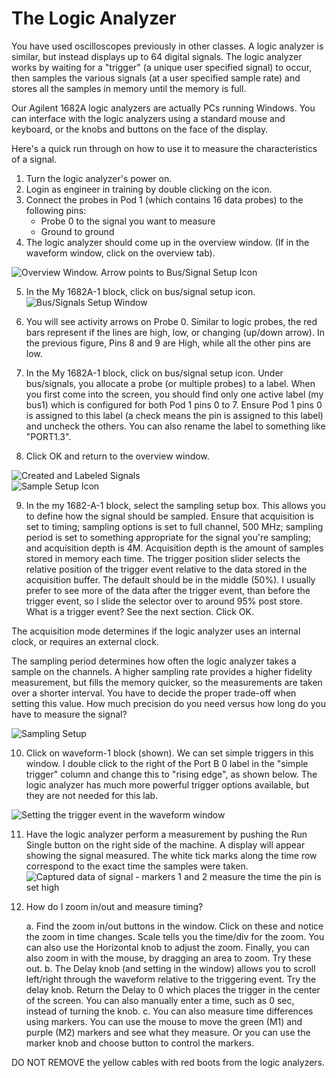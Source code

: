 # The Logic Analyzer

You have used oscilloscopes previously in other classes.  A logic analyzer is similar, but instead displays up to 64 digital signals.  The logic analyzer works by waiting for a "trigger" (a unique user specified signal) to occur, then samples the various signals (at a user specified sample rate) and stores all the samples in memory until the memory is full.

Our Agilent 1682A logic analyzers are actually PCs running Windows.  You can interface with the logic analyzers using a standard mouse and keyboard, or the knobs and buttons on the face of the display.

Here's a quick run through on how to use it to measure the characteristics of a signal.

1. Turn the logic analyzer's power on.
2. Login as engineer in training by double clicking on the icon.
3. Connect the probes in Pod 1 (which contains 16 data probes) to the following pins:
    - Probe 0 to the signal you want to measure
    - Ground to ground
4. The logic analyzer should come up in the overview window. (If in the waveform window, click on the overview tab).

![Overview Window. Arrow points to Bus/Signal Setup Icon](logic_analyzer_1.jpg)

5. In the My 1682A-1 block, click on bus/signal setup icon.
![Bus/Signals Setup Window](logic_analyzer_2.jpg)

6. You will see activity arrows on Probe 0.  Similar to logic probes, the red bars represent if the lines are high, low, or changing (up/down arrow).  In the previous figure,  Pins 8 and 9 are High, while all the other pins are low.
7. In the My 1682A-1 block, click on bus/signal setup icon.  Under bus/signals, you allocate a probe (or multiple probes) to a label.  When you first come into the screen, you should find only one active label (my bus1) which is configured for both Pod 1 pins 0 to 7.  Ensure Pod 1 pins 0 is assigned to this label (a check means the pin is assigned to this label) and uncheck the others. You can also rename the label to something like "PORT1.3".

8. Click OK and return to the overview window.

![Created and Labeled Signals](logic_analyzer_3.jpg)  
![Sample Setup Icon](logic_analyzer_4.jpg)  

9. In the my 1682-A-1 block, select the sampling setup box.  This allows you to define how the signal should be sampled.  Ensure that acquisition is set to timing; sampling options is set to full channel, 500 MHz; sampling period is set to something appropriate for the signal you're sampling; and acquisition depth is 4M.  Acquisition depth is the amount of samples stored in memory each time.  The trigger position slider selects the relative position of the trigger event relative to the data stored in the acquisition buffer.  The default should be in the middle (50%).  I usually prefer to see more of the data after the trigger event, than before the trigger event, so I slide the selector over to around 95% post store.  What is a trigger event?  See the next section.  Click OK.  

The acquisition mode determines if the logic analyzer uses an internal clock, or requires an external clock.  

The sampling period determines how often the logic analyzer takes a sample on the channels. A higher sampling rate provides a higher fidelity measurement, but fills the memory quicker, so the measurements are taken over a shorter interval. You have to decide the proper trade-off when setting this value. How much precision do you need versus how long do you have to measure the signal?  

![Sampling Setup](logic_analyzer_5.jpg)  

10. Click on waveform-1 block (shown). We can set simple triggers in this window.  I double click to the right of the Port B 0 label in the "simple trigger" column and change this to "rising edge", as shown below. The logic analyzer has much more powerful trigger options available, but they are not needed for this lab.  

![Setting the trigger event in the waveform window](logic_analyzer_6.jpg)  


11. Have the logic analyzer perform a measurement by pushing the Run Single button on the right side of the machine.  A display will appear showing the signal measured. The white tick marks along the time row correspond to the exact time the samples were taken.  
![Captured data of signal - markers 1 and 2 measure the time the pin is set high](logic_analyzer_7.jpg)  

12. How do I zoom in/out and measure timing?

    a. Find the zoom in/out buttons in the window. Click on these and notice the zoom in time changes. Scale tells you the time/div for the zoom. You can also use the Horizontal knob to adjust the zoom. Finally, you can also zoom in with the mouse, by dragging an area to zoom. Try these out.
    b. The Delay knob (and setting in the window) allows you to scroll left/right through the waveform relative to the triggering event. Try the delay knob. Return the Delay to 0 which places the trigger in the center of the screen. You can also manually enter a time, such as 0 sec, instead of turning the knob.
    c. You can also measure time differences using markers. You can use the mouse to move the green (M1) and purple (M2) markers and see what they measure. Or you can use the marker knob and choose button to control the markers.


DO NOT REMOVE the yellow cables with red boots from the logic analyzers.
